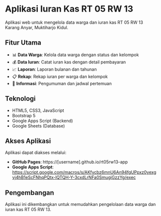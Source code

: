 # Aplikasi Iuran Kas RT 05 RW 13

Aplikasi web untuk mengelola data warga dan iuran kas RT 05 RW 13 Karang Anyar, Muktiharjo Kidul.

## Fitur Utama

- 📊 **Data Warga**: Kelola data warga dengan status dan kelompok
- 💰 **Data Iuran**: Catat iuran kas dengan detail pembayaran
- 📈 **Laporan**: Laporan bulanan dan tahunan
- 📋 **Rekap**: Rekap iuran per warga dan kelompok
- 📢 **Informasi**: Pengumuman dan jadwal pertemuan

## Teknologi

- HTML5, CSS3, JavaScript
- Bootstrap 5
- Google Apps Script (Backend)
- Google Sheets (Database)

## Akses Aplikasi

Aplikasi dapat diakses melalui:
- **GitHub Pages**: https://[username].github.io/rt05rw13-app
- **Google Apps Script**: https://script.google.com/macros/s/AKfycbz6mnU6An94fgUPpxz0yexgvj4hB1eScFNhqPQtx-lQTQH-Y-3cxdLrNFa0SmugiGzzYg/exec

## Pengembangan

Aplikasi ini dikembangkan untuk memudahkan pengelolaan data warga dan iuran kas RT 05 RW 13.
